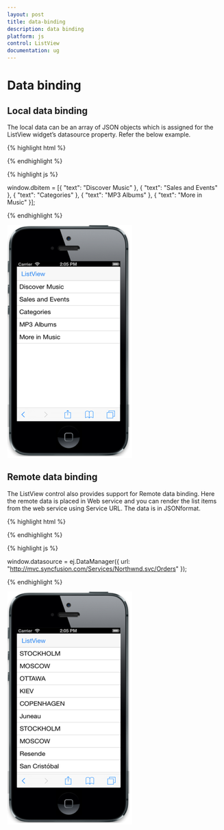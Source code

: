 ```yaml
---
layout: post
title: data-binding
description: data binding
platform: js
control: ListView
documentation: ug
---
```


# Data binding

## Local data binding

The local data can be an array of JSON objects which is assigned for the ListView widget’s datasource property. Refer the below example.

{% highlight html %}

<ul data-role="ejmlistview" id="locallistbox" data-ej-datasource="window.dbitem" data-ej-fields-text="text"></ul>


{% endhighlight %}



{% highlight js %}

window.dbitem = [{ "text": "Discover Music" },
            { "text": "Sales and Events" },
            { "text": "Categories" },
            { "text": "MP3 Albums" },
            { "text": "More in Music" }];


{% endhighlight %}

![](data-binding_images\data-binding_img1.png)

## Remote data binding

The ListView control also provides support for Remote data binding. Here the remote data is placed in Web service and you can render the list items from the web service using Service URL. The data is in JSONformat.

{% highlight html %}

<ul data-role="ejmlistview" id="remotelistbox" data-ej-datasource="window.datasource" data-ej-fields-text="ShipCity" data-ej-itemscount="10">
            </ul>


{% endhighlight %}



{% highlight js %}

window.datasource = ej.DataManager({
            url: "http://mvc.syncfusion.com/Services/Northwnd.svc/Orders"
        });


{% endhighlight %}

![](data-binding_images\data-binding_img2.png)

